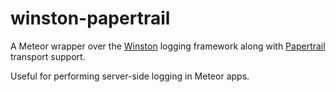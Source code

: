 # winston-papertrail

A Meteor wrapper over the [Winston][winston] logging framework along with [Papertrail][papertrail] transport support.

Useful for performing server-side logging in Meteor apps.

[winston]: https://github.com/winstonjs/winston
[papertrail]: https://papertrailapp.com/

